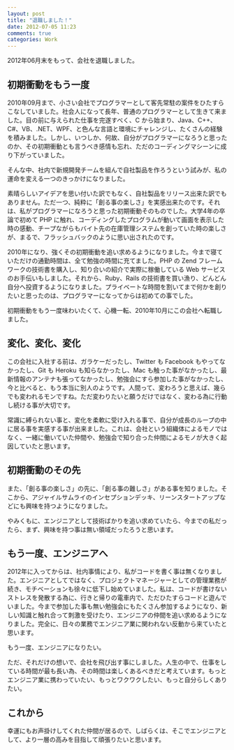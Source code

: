 ```yaml
---
layout: post
title: "退職しました！"
date: 2012-07-05 11:23
comments: true
categories: Work
---
```


2012年06月末をもって、会社を退職しました。

## 初期衝動をもう一度

2010年09月まで、小さい会社でプログラマーとして客先常駐の案件をひたすらこなしていました。社会人になって長年、普通のプログラマーとして生きて来ました。目の前に与えられた仕事を完遂すべく、C から始まり、Java、C++、C#、VB、.NET、WPF、と色んな言語と環境にチャレンジし、たくさんの経験を積みました。しかし、いつしか、何故、自分がプログラマーになろうと思ったのか、その初期衝動とも言うべき感情も忘れ、ただのコーディングマシーンに成り下がっていました。

<!-- more -->

そんな中、社内で新規開発チームを組んで自社製品を作ろうという試みが、私の運命を変える一つのきっかけになりました。

素晴らしいアイデアを思い付いた訳でもなく、自社製品をリリース出来た訳でもありません。ただ一つ、純粋に「創る事の楽しさ」を実感出来たのです。それは、私がプログラマーになろうと思った初期衝動そのものでした。大学4年の卒論で初めて PHP に触れ、コーディングしたプログラムが動いて画面を表示した時の感動、チープながらもバイト先の在庫管理システムを創っていた時の楽しさが、まるで、フラッシュバックのように思い出されたのです。

2010年になり、強くその初期衝動を追い求めるようになりました。今まで寝ていただけの通勤時間は、全て勉強の時間に充てました。PHP の Zend フレームワークの技術書を購入し、知り合いの紹介で実際に稼働している Web サービスのお手伝いもしました。それから、Ruby、Rails の技術書を買い漁り、どんどん自分へ投資するようになりました。プライベートな時間を割いてまで何かを創りたいと思ったのは、プログラマーになってからは初めての事でした。

初期衝動をもう一度味わいたくて、心機一転、2010年10月にこの会社へ転職しました。

## 変化、変化、変化

この会社に入社する前は、ガラケーだったし、Twitter も Facebook もやってなかったし、Git も Heroku も知らなかったし、Mac も触った事がなかったし、最新情報のアンテナも張ってなかったし、勉強会にすら参加した事がなかったし、今と比べると、もう本当に別人のようです。人間って、変わろうと思えば、幾らでも変われるモンですね。ただ変わりたいと願うだけではなく、変わる為に行動し続ける事が大切です。

常識に縛られない事と、変化を柔軟に受け入れる事で、自分が成長のループの中に居る事を実感する事が出来ました。これは、会社という組織体によるモノではなく、一緒に働いていた仲間や、勉強会で知り合った仲間によるモノが大きく起因していたと思います。

## 初期衝動のその先

また、「創る事の楽しさ」の先に、「創る事の難しさ」がある事を知りました。そこから、アジャイルサムライのインセプションデッキ、リーンスタートアップなどにも興味を持つようになりました。

やみくもに、エンジニアとして技術ばかりを追い求めていたら、今までの私だったら、まず、興味を持つ事は無い領域だったろうと思います。

## もう一度、エンジニアへ

2012年に入ってからは、社内事情により、私がコードを書く事は無くなりました。エンジニアとしてではなく、プロジェクトマネージャーとしての管理業務が続き、モチベーションも徐々に低下し始めていました。私は、コードが書けないストレスを発散する為に、行きと帰りの電車内で、ただひたすらコードと遊んでいました。今まで参加した事も無い勉強会にもたくさん参加するようになり、新しい知識と触れ合って刺激を受けたり、エンジニアの仲間を追い求めるようになりました。完全に、日々の業務でエンジニア業に関われない反動から来ていたと思います。

もう一度、エンジニアになりたい。

ただ、それだけの想いで、会社を飛び出す事にしました。人生の中で、仕事をしている時間が最も長い為、その時間は楽しくあるべきだと考えています。もっとエンジニア業に携わっていたい、もっとワクワクしたい、もっと自分らしくありたい。

## これから

幸運にもお声掛けしてくれた仲間が居るので、しばらくは、そこでエンジニアとして、より一層の高みを目指して頑張りたいと思います。
